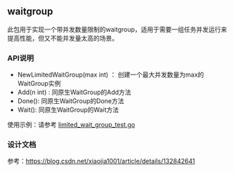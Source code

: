 ## waitgroup
此包用于实现一个带并发数量限制的waitgroup，适用于需要一组任务并发运行来提高性能，但又不能并发量太高的场景。

### API说明
- NewLimitedWaitGroup(max int) ： 创建一个最大并发数量为max的WaitGroup实例
- Add(n int) : 同原生WaitGroup的Add方法
- Done(): 同原生WaitGroup的Done方法
- Wait(): 同原生WaitGroup的Wait方法

使用示例：请参考 [limited_wait_group_test.go](./limited_wait_group_test.go)

### 设计文档
参考：https://blog.csdn.net/xiaojia1001/article/details/132842641